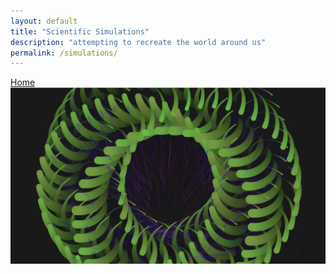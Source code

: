 ```yaml
---
layout: default
title: "Scientific Simulations"
description: "attempting to recreate the world around us"
permalink: /simulations/
---
```

[Home](/index.md)
![Image](/docs/assets/1.png)
